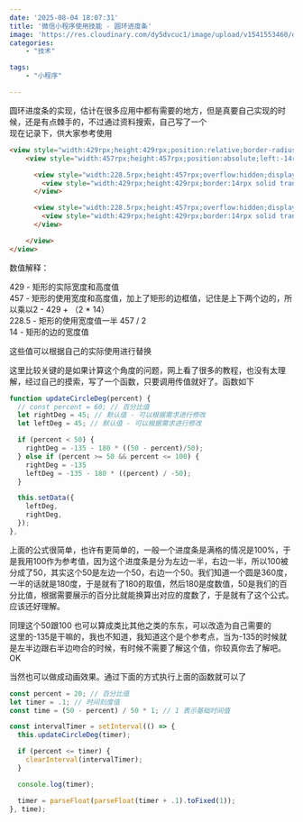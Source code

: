 ```yaml
---
date: '2025-08-04 18:07:31'
title: '微信小程序使用技能 - 圆环进度条'
image: 'https://res.cloudinary.com/dy5dvcuc1/image/upload/v1541553460/declare_file_11.jpg'
categories:
    - "技术"

tags:
    - "小程序"

---
```


圆环进度条的实现，估计在很多应用中都有需要的地方，但是真要自己实现的时候，还是有点棘手的，不过通过资料搜索，自己写了一个  
现在记录下，供大家参考使用

```html
<view style="width:429rpx;height:429rpx;position:relative;border-radius:50%;border:14rpx solid #eaeaea;">
	<view style="width:457rpx;height:457rpx;position:absolute;left:-14rpx;top:-14rpx;border:0;">

	  <view style="width:228.5rpx;height:457rpx;overflow:hidden;display:inline-block;position:relative;">
	    <view style="width:429rpx;height:429rpx;border:14rpx solid transparent;border-radius:50%;position:absolute;top:0;border-bottom:14rpx solid green;border-left:14rpx solid green;left:0rpx;transform :rotate({{leftDeg}}deg)"></view>
	  </view>

	  <view style="width:228.5rpx;height:457rpx;overflow:hidden;display:inline-block;position:relative;">
	    <view style="width:429rpx;height:429rpx;border:14rpx solid transparent;border-radius:50%;position:absolute;top:0;border-top:14rpx solid green;border-right:14rpx solid green;right:0rpx;transform :rotate({{rightDeg}}deg)"></view>
	  </view>

	</view>
</view>
```

数值解释：

429 - 矩形的实际宽度和高度值  
457 - 矩形的使用宽度和高度值，加上了矩形的边框值，记住是上下两个边的，所以乘以2 - 429 + （2 \* 14）  
228.5 - 矩形的使用宽度值一半 457 / 2  
14 - 矩形的边的宽度值

这些值可以根据自己的实际使用进行替换

这里比较关键的是如果计算这个角度的问题，网上看了很多的教程，也没有太理解，经过自己的摸索，写了一个函数，只要调用传值就好了。函数如下

```js
function updateCircleDeg(percent) {
  // const percent = 60; // 百分比值
  let rightDeg = 45; // 默认值 - 可以根据需求进行修改
  let leftDeg = 45; // 默认值 - 可以根据需求进行修改

  if (percent < 50) {
    rightDeg = -135 - 180 * ((50 - percent)/50);
  } else if (percent >= 50 && percent <= 100) {
    rightDeg = -135
    leftDeg = -135 - 180 * ((percent) / -50);
  }

  this.setData({
    leftDeg,
    rightDeg,
  });
},
```

上面的公式很简单，也许有更简单的，一般一个进度条是满格的情况是100%，于是我用100作为参考值，因为这个进度条是分为左边一半，右边一半，所以100被分成了50，其实这个50是左边一个50，右边一个50。我们知道一个圆是360度，一半的话就是180度，于是就有了180的取值，然后180是度数值，50是我们的百分比值，根据需要展示的百分比就能换算出对应的度数了，于是就有了这个公式。应该还好理解。

同理这个50跟100 也可以算成类比其他之类的东东，可以改造为自己需要的  
这里的-135是干嘛的，我也不知道，我知道这个是个参考点，当为-135的时候就是左半边跟右半边吻合的时候，有时候不需要了解这个值，你较真你去了解吧。OK

当然也可以做成动画效果。通过下面的方式执行上面的函数就可以了

```js
const percent = 20; // 百分比值
let timer = .1; // 时间刻度值
const time = (50 - percent) / 50 * 1; // 1 表示基础时间值

const intervalTimer = setInterval(() => {
  this.updateCircleDeg(timer);

  if (percent <= timer) {
    clearInterval(intervalTimer);
  }

  console.log(timer);

  timer = parseFloat(parseFloat(timer + .1).toFixed(1));
}, time);
```
